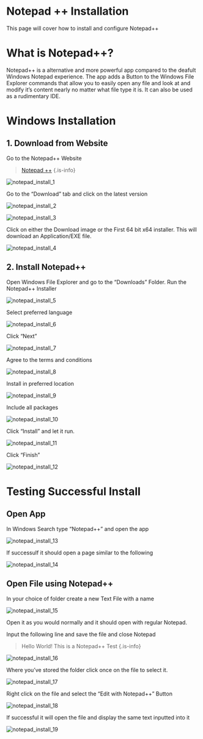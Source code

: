 # Notepad ++ Installation
This page will cover how to install and configure Notepad++

# What is Notepad++?

Notepad++ is a alternative and more powerful app compared to the deafult Windows Notepad experience. The app adds a Button to the Windows File Explorer commands that allow you to easily open any file and look at and modify it’s content nearly no matter what file type it is. It can also be used as a rudimentary IDE.

# Windows Installation

## 1. Download from Website

Go to the Notepad++ Website

> [Notepad ++](https://notepad-plus-plus.org/)
{.is-info}

![notepad_install_1](https://github.com/MrDNAlex/Old-Nano-Car-Documentation/assets/93613553/5e7a4b34-3d0e-4799-b774-9b24f81c9b3a)


Go to the “Download” tab and click on the latest version

![notepad_install_2](https://github.com/MrDNAlex/Old-Nano-Car-Documentation/assets/93613553/cf461063-e9ca-4177-a988-b255d8fa7657)

![notepad_install_3](https://github.com/MrDNAlex/Old-Nano-Car-Documentation/assets/93613553/bda9db8e-0411-49e8-8cb2-78239be41181)

Click on either the Download image or the First 64 bit x64 installer. This will download an Application/EXE file.

![notepad_install_4](https://github.com/MrDNAlex/Old-Nano-Car-Documentation/assets/93613553/ef4fb807-38b0-4428-86d6-9fdc42d5ff4d)


## 2. Install Notepad++

Open Windows File Explorer and go to the “Downloads” Folder. Run the Notepad++ Installer

![notepad_install_5](https://github.com/MrDNAlex/Old-Nano-Car-Documentation/assets/93613553/d23efaf2-cacd-4d4e-94ed-01d059eea52f)


Select preferred language

![notepad_install_6](https://github.com/MrDNAlex/Old-Nano-Car-Documentation/assets/93613553/ee297abf-6600-4556-b67d-698316918c01)


Click “Next”

![notepad_install_7](https://github.com/MrDNAlex/Old-Nano-Car-Documentation/assets/93613553/28485a47-a8c4-4c6e-a770-98f03aeca464)


Agree to the terms and conditions

![notepad_install_8](https://github.com/MrDNAlex/Old-Nano-Car-Documentation/assets/93613553/bbf80c7c-de1b-4263-a763-92e6dcc64b94)


Install in preferred location

![notepad_install_9](https://github.com/MrDNAlex/Old-Nano-Car-Documentation/assets/93613553/6fefff7d-6df5-4da6-ad13-1e6cdd513bd0)


Include all packages

![notepad_install_10](https://github.com/MrDNAlex/Old-Nano-Car-Documentation/assets/93613553/7724e934-9a01-445e-aa07-e1a7dcf24bbc)


Click “Install” and let it run.

![notepad_install_11](https://github.com/MrDNAlex/Old-Nano-Car-Documentation/assets/93613553/2978fa73-c554-4a6e-9762-c651f71d5935)


Click “Finish”

![notepad_install_12](https://github.com/MrDNAlex/Old-Nano-Car-Documentation/assets/93613553/59f21ec0-987a-432b-8364-1eb28bbc094c)

# Testing Successful Install

## Open App

In Windows Search type “Notepad++” and open the app

![notepad_install_13](https://github.com/MrDNAlex/Old-Nano-Car-Documentation/assets/93613553/dc9363d7-4a4a-48f4-b6ed-4757c19946f3)


If successulf it should open a page similar to the following

![notepad_install_14](https://github.com/MrDNAlex/Old-Nano-Car-Documentation/assets/93613553/9b66eb88-aa42-48be-857a-9e68ffdc8910)

## Open File using Notepad++

In your choice of folder create a new Text File with a name

![notepad_install_15](https://github.com/MrDNAlex/Old-Nano-Car-Documentation/assets/93613553/ecb80b99-5f1b-4985-bd77-b3f3e3c8ae19)


Open it as you would normally and it should open with regular Notepad. 

Input the following line and save the file and close Notepad

> Hello World! This is a Notepad++ Test
{.is-info}

![notepad_install_16](https://github.com/MrDNAlex/Old-Nano-Car-Documentation/assets/93613553/36705d5c-4f1f-46de-a3d7-1b0f3d45a79f)


Where you’ve stored the folder click once on the file to select it.

![notepad_install_17](https://github.com/MrDNAlex/Old-Nano-Car-Documentation/assets/93613553/2678f570-4690-4488-ac86-1620eedc3748)

Right click on the file and select the “Edit with Notepad++” Button

![notepad_install_18](https://github.com/MrDNAlex/Old-Nano-Car-Documentation/assets/93613553/b08381d7-5d92-4769-9c99-e1271792ee14)

If successful it will open the file and display the same text inputted into it

![notepad_install_19](https://github.com/MrDNAlex/Old-Nano-Car-Documentation/assets/93613553/10a69aa6-3f1d-4fc7-ab3d-547f611f0400)






